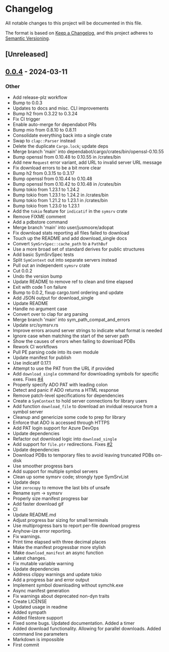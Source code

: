 # Changelog
All notable changes to this project will be documented in this file.

The format is based on [Keep a Changelog](https://keepachangelog.com/en/1.0.0/),
and this project adheres to [Semantic Versioning](https://semver.org/spec/v2.0.0.html).

## [Unreleased]

## [0.0.4](https://github.com/microsoft/pdblister/compare/v0.0.3...v0.0.4) - 2024-03-11

### Other
- Add release-plz workflow
- Bump to 0.0.3
- Updates to docs and misc. CLI improvements
- Bump h2 from 0.3.22 to 0.3.24
- Fix CI trigger
- Enable auto-merge for dependabot PRs
- Bump mio from 0.8.10 to 0.8.11
- Consolidate everything back into a single crate
- Swap to `clap::Parser` instead
- Delete the duplicate `Cargo.lock`; update deps
- Merge branch 'main' into dependabot/cargo/crates/bin/openssl-0.10.55
- Bump openssl from 0.10.48 to 0.10.55 in /crates/bin
- Add new `Request` error variant, add URL to invalid server URL message
- Fix download errors to be a bit more clear
- Bump h2 from 0.3.15 to 0.3.17
- Bump openssl from 0.10.44 to 0.10.48
- Bump openssl from 0.10.42 to 0.10.48 in /crates/bin
- Bump tokio from 1.23.1 to 1.24.2
- Bump tokio from 1.23.1 to 1.24.2 in /crates/bin
- Bump tokio from 1.21.2 to 1.23.1 in /crates/bin
- Bump tokio from 1.23.0 to 1.23.1
- Add the `tokio` feature for `indicatif` in the `symsrv` crate
- Remove FIXME comment
- Add a pdbstore command
- Merge branch 'main' into user/jusmoore/adopat
- Fix download stats reporting all files failed to download
- Touch up the README and add download_single docs
- Convert `SymSrvSpec::cache_path` to a `PathBuf`
- Use a more broad set of standard derives for public structures
- Add basic SymSrvSpec tests
- Split `SymContext` out into separate servers instead
- Pull out an independent `symsrv` crate
- Cut 0.0.2
- Undo the version bump
- Update README to remove ref to clean and time elapsed
- Exit with code 1 on failure
- Bump to 0.0.2, fixup cargo.toml ordering and update
- Add JSON output for download_single
- Update README
- Handle no argument case
- Convert over to clap for arg parsing
- Merge branch 'main' into sym_path_compat_and_errors
- Update src/symsrv.rs
- Improve errors around server strings to indicate what format is needed
- Ignore case when matching the start of the server path
- Show the causes of errors when failing to download PDBs
- Rework CI workflows
- Pull PE parsing code into its own module
- Update manifest for publish
- Use indicatif 0.17.1
- Attempt to use the PAT from the URL if provided
- Add `download_single` command for downloading symbols for specific exes. Fixes [#4](https://github.com/microsoft/pdblister/pull/4)
- Properly specify ADO PAT with leading colon
- Detect and panic if ADO returns a HTML response
- Remove patch-level specifications  for dependencies
- Create a `SymContext` to hold server connections for library users
- Add function `download_file` to download an invidual resource from a symbol server
- Cleanup and genericize some code to prep for library
- Enforce that ADO is accessed through HTTPS
- Add PAT login support for Azure DevOps
- Update dependencies
- Refactor out download logic into `download_single`
- Add support for `file.ptr` redirections. Fixes [#2](https://github.com/microsoft/pdblister/pull/2)
- Update dependencies
- Download PDBs to temporary files to avoid leaving truncated PDBs on-disk
- Use smoother progress bars
- Add support for multiple symbol servers
- Clean up some symsrv code; strongly type SymSrvList
- Update deps
- Use `zerocopy` to remove the last bits of unsafe
- Rename sym -> symsrv
- Properly size manifest progress bar
- Add faster download gif
- CI
- Update README.md
- Adjust progress bar sizing for small terminals
- Use multiprogress bars to report per-file download progress
- Anyhow-ize error reporting.
- Fix warnings.
- Print time elapsed with three decimal places
- Make the manifest progressbar more stylish
- Make `download_manifest` an async function
- Latest changes.
- Fix mutable variable warning
- Update dependencies
- Address clippy warnings and update tokio
- Add a progress bar and error output
- Implement symbol downloading without symchk.exe
- Async manifest generation
- Fix warnings about deprecated non-dyn traits
- Create LICENSE
- Updated usage in readme
- Added sympath
- Added filestore support
- Fixed some bugs. Updated documentation. Added a timer
- Added download functionality. Allowing for parallel downloads. Added command line parameters
- Markdown is impossible
- First commit
